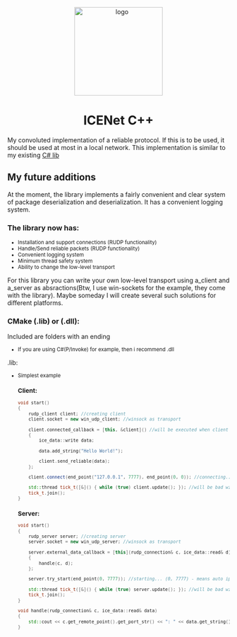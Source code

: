   
<p align="center">
  <img src="https://github.com/larty77/ICENet/assets/125078218/c28309e2-377a-450f-9440-8b7e8eaf335a" alt="logo" width="200" height="200">
</p>

<h1 align="center" tabindex="-1" dir="auto"><a class="anchor" aria-hidden="true"></a>ICENet C++</h1>

My convoluted implementation of a reliable protocol. If this is to be used, it should be used at most in a local network. This implementation is similar to my existing <a href = "https://github.com/larty77/ICENet/">C# lib</a>

<h2 tabindex="-1" dir="auto"><a class="anchor" aria-hidden="true"></a>My future additions</h2>

At the moment, the library implements a fairly convenient and clear system of package deserialization and deserialization. It has a convenient logging system.

<h3>The library now has:</h3>

<ul>
  <li style="font-size: smaller;">Installation and support connections (RUDP functionality)</li>
  <li style="font-size: smaller;">Handle/Send reliable packets (RUDP functionality)</li>
  <li style="font-size: smaller;">Convenient logging system</li>
  <li style="font-size: smaller;">Minimum thread safety system</li>
  <li style="font-size: smaller;">Ability to change the low-level transport</li>
</ul>

For this library you can write your own low-level transport using a_client and a_server as absractions(Btw, I use win-sockets for the example, they come with the library). Maybe someday I will create several such solutions for different platforms.

<h3>CMake (.lib) or (.dll): </h3>

Included are folders with an ending

<ul>
  <li style="font-size: smaller;>If you are using C++ then i recomend .lib</li>
  <li style="font-size: smaller;>If you are using C#(P/Invoke) for example, then i recommend .dll</li>
</ul>

.lib:
<ul>
  <li style="font-size: smaller;></li>
</ul>

<h2 tabindex="-1" dir="auto"><a class="anchor" aria-hidden="true"></a>Simplest example</h2>

<h3>Client:</h3>

```cpp
void start()
{
	rudp_client client; //creating client
	client.socket = new win_udp_client; //winsock as transport

	client.connected_callback = [this, &client]() //will be executed when client connected
	{
		ice_data::write data;

		data.add_string("Hello World!");

		client.send_reliable(data);
	};

	client.connect(end_point("127.0.0.1", 7777), end_point(0, 0)); //connecting... (0, 0) - means auto ip + port

	std::thread tick_t([&]() { while (true) client.update(); }); //will be bad without update(). more often is better.
	tick_t.join();
}
```

<h3>Server:</h3>

```cpp
void start()
{
	rudp_server server; //creating server
	server.socket = new win_udp_server; //winsock as transport

	server.external_data_callback = [this](rudp_connection& c, ice_data::read& d) //will be executed when packet handled
	{
		handle(c, d); 
	};

	server.try_start(end_point(0, 7777)); //starting... (0, 7777) - means auto ip + 7777

	std::thread tick_t([&]() { while (true) server.update(); }); //will be bad without update(). more often is better.
	tick_t.join();
}

void handle(rudp_connection& c, ice_data::read& data)
{
	std::cout << c.get_remote_point().get_port_str() << ": " << data.get_string() << "\n";
}
```

